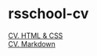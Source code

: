 # rsschool-cv
[CV. HTML & CSS](https://Zuleikhan.github.io/rsschool-cv/)  
[CV. Markdown](https://Zuleikhan.github.io/rsschool-cv/cv)